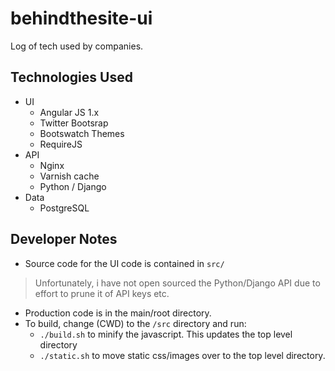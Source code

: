 behindthesite-ui
================

Log of tech used by companies.

Technologies Used
-----------------

- UI
  - Angular JS 1.x
  - Twitter Bootsrap
  - Bootswatch Themes
  - RequireJS
- API
  - Nginx
  - Varnish cache
  - Python / Django
- Data
  - PostgreSQL

Developer Notes
-----------------

- Source code for the UI code is contained in `src/`

> Unfortunately, i have not open sourced the Python/Django API due to effort to prune it of API keys etc.

- Production code is in the main/root directory.
- To build, change (CWD) to the `/src` directory and run:
  - `./build.sh` to minify the javascript. This updates the top level directory
  - `./static.sh` to move static css/images over to the top level directory.


